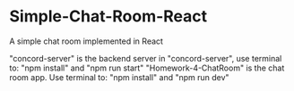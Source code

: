 # Simple-Chat-Room-React
A simple chat room implemented in React

"concord-server" is the backend server
in "concord-server", use terminal to: "npm install" and "npm run start"
"Homework-4-ChatRoom" is the chat room app. Use terminal to: "npm install" and "npm run dev"
